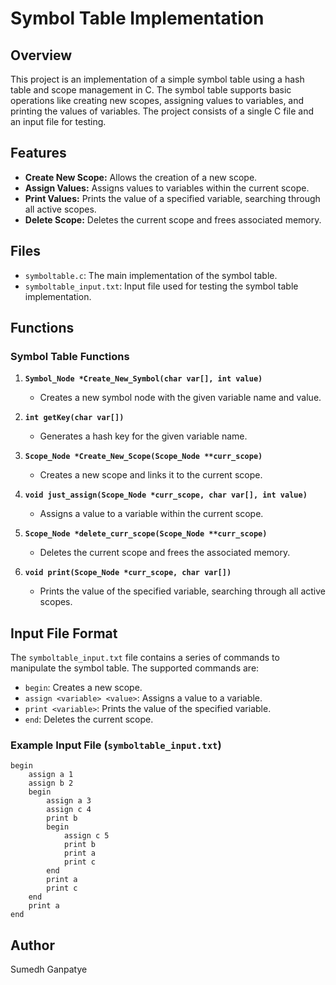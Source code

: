 # Symbol Table Implementation

## Overview
This project is an implementation of a simple symbol table using a hash table and scope management in C. The symbol table supports basic operations like creating new scopes, assigning values to variables, and printing the values of variables. The project consists of a single C file and an input file for testing.

## Features
- **Create New Scope:** Allows the creation of a new scope.
- **Assign Values:** Assigns values to variables within the current scope.
- **Print Values:** Prints the value of a specified variable, searching through all active scopes.
- **Delete Scope:** Deletes the current scope and frees associated memory.

## Files
- `symboltable.c`: The main implementation of the symbol table.
- `symboltable_input.txt`: Input file used for testing the symbol table implementation.

## Functions

### Symbol Table Functions

1. **`Symbol_Node *Create_New_Symbol(char var[], int value)`**
   - Creates a new symbol node with the given variable name and value.
   
2. **`int getKey(char var[])`**
   - Generates a hash key for the given variable name.
   
3. **`Scope_Node *Create_New_Scope(Scope_Node **curr_scope)`**
   - Creates a new scope and links it to the current scope.
   
4. **`void just_assign(Scope_Node *curr_scope, char var[], int value)`**
   - Assigns a value to a variable within the current scope.
   
5. **`Scope_Node *delete_curr_scope(Scope_Node **curr_scope)`**
   - Deletes the current scope and frees the associated memory.
   
6. **`void print(Scope_Node *curr_scope, char var[])`**
   - Prints the value of the specified variable, searching through all active scopes.

## Input File Format
The `symboltable_input.txt` file contains a series of commands to manipulate the symbol table. The supported commands are:

- `begin`: Creates a new scope.
- `assign <variable> <value>`: Assigns a value to a variable.
- `print <variable>`: Prints the value of the specified variable.
- `end`: Deletes the current scope.

### Example Input File (`symboltable_input.txt`)

```plaintext
begin 
    assign a 1
    assign b 2
    begin
        assign a 3
        assign c 4
        print b
        begin
            assign c 5
            print b
            print a
            print c
        end
        print a
        print c
    end
    print a
end
```

## Author
Sumedh Ganpatye
